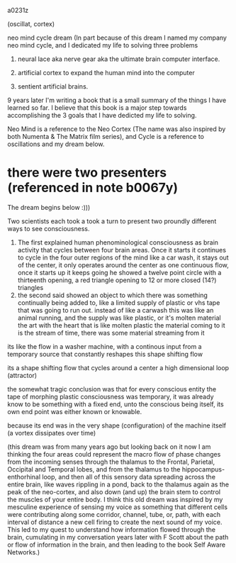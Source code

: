 a0231z

(oscillat, cortex)

neo mind cycle dream
(In part because of this dream I named my company neo mind cycle, and I dedicated my life to solving three problems

1. neural lace aka nerve gear aka the ultimate brain computer interface.

2. artificial cortex to expand the human mind into the computer

3. sentient artificial brains.

9 years later I'm writing a book that is a small summary of the things I have learned so far. I believe that this book is a major step towards accomplishing the 3 goals that I have dedicted my life to solving.

Neo Mind is a reference to the Neo Cortex (The name was also inspired by both Numenta & The Matrix film series), and Cycle is a reference to oscillations and my dream below.

# there were two presenters (referenced in note b0067y)
The dream begins below :)))  

Two scientists each took a took a turn to present two proundly different ways to see consciousness.
1. The first explained human phenominological consciousness as brain activity that cycles between four brain areas. Once it starts it continues to cycle in the four outer regions of the mind like a car wash, it stays out of the center, it only operates around the center as one continuous flow, once it starts up it keeps going
he showed a twelve point circle with a thirteenth opening, a red triangle opening to 12 or more closed (14?) triangles
2. the second said showed an object to which there was something continually being added to, like a limited supply of plastic or vhs tape that was going to run out. instead of like a carwash this was like an animal running, and the supply was like plastic, or it's molten material
the art with the heart that is like molten plastic the material coming to it is the stream of time, there was some material streaming from it

its like the flow in a washer machine, with a continous input from a temporary source that constantly reshapes this shape shifting flow

its a shape shifting flow that cycles around a center
a high dimensional loop (attractor)

the somewhat tragic conclusion was that for every conscious entity the tape of morphing plastic consciousness was temporary, it was already know to be something with a fixed end, unto the conscious being itself, its own end point was either known or knowable.

because its end was in the very shape (configuration) of the machine itself (a vortex dissipates over time)

(this dream was from many years ago but looking back on it now I am thinking the four areas could represent the macro flow of phase changes from the incoming senses through the thalamus to the Frontal, Parietal, Occipital and Temporal lobes, and from the thalamus to the hippocampus-enthorhinal loop, and then all of this sensory data spreading across the entire brain, like waves rippling in a pond, back to the thalamus again as the peak of the neo-cortex, and also down (and up) the brain stem to control the muscles of your entire body. I think this old dream was inspired by my mesculine experience of sensing my voice as something that different cells were contributing along some corridor, channel, tube, or, path, with each interval of distance a new cell firing to create the next sound of my voice. This led to my quest to understand how information flowed through the brain, cumulating in my conversation years later with F Scott about the path or flow of information in the brain, and then leading to the book Self Aware Networks.)
